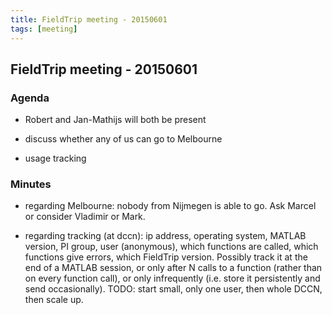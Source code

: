 ```yaml
---
title: FieldTrip meeting - 20150601
tags: [meeting]
---
```


## FieldTrip meeting - 20150601

### Agenda

- Robert and Jan-Mathijs will both be present

- discuss whether any of us can go to Melbourne

- usage tracking

### Minutes

- regarding Melbourne: nobody from Nijmegen is able to go. Ask Marcel or consider Vladimir or Mark.

- regarding tracking (at dccn): ip address, operating system, MATLAB version, PI group, user (anonymous), which functions are called, which functions give errors, which FieldTrip version. Possibly track it at the end of a MATLAB session, or only after N calls to a function (rather than on every function call), or only infrequently (i.e. store it persistently and send occasionally). TODO: start small, only one user, then whole DCCN, then scale up.
